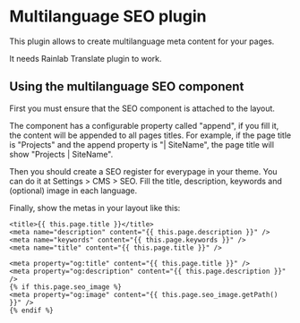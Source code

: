 # Multilanguage SEO plugin

This plugin allows to create multilanguage meta content for your pages.

It needs Rainlab Translate plugin to work.

## Using the multilanguage SEO component

First you must ensure that the SEO component is attached to the layout.

The component has a configurable property called "append", if you fill it, the content will be appended to all pages titles. For example, if the page title is "Projects" and the append property is "| SiteName", the page title will show "Projects | SiteName".

Then you should create a SEO register for everypage in your theme. You can do it at Settings > CMS > SEO. Fill the title, description, keywords and (optional) image in each language.

Finally, show the metas in your layout like this:

```
<title>{{ this.page.title }}</title>
<meta name="description" content="{{ this.page.description }}" />
<meta name="keywords" content="{{ this.page.keywords }}" />
<meta name="title" content="{{ this.page.title }}" />

<meta property="og:title" content="{{ this.page.title }}" />
<meta property="og:description" content="{{ this.page.description }}" />
{% if this.page.seo_image %}
<meta property="og:image" content="{{ this.page.seo_image.getPath() }}" />
{% endif %}
```